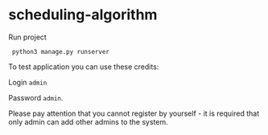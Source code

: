# scheduling-algorithm

Run project

``` python3 manage.py runserver```


To test application you can use these credits: 

Login ```admin``` 

Password  ```admin```.

Please pay attention that you cannot register by yourself - it is required that 
only admin can add other admins to the system.
